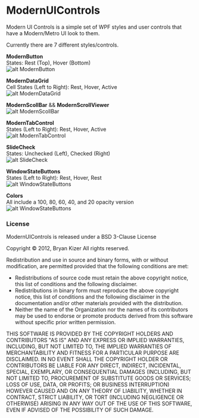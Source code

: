 # ModernUIControls
Modern UI Controls is a simple set of WPF styles and user controls that have a Modern/Metro UI look to them.

Currently there are 7 different styles/controls.

**ModernButton**  
States: Rest (Top), Hover (Bottom)  
![alt ModernButton](http://bryanckizer.com/gitimg/button.png)  

**ModernDataGrid**  
Cell States (Left to Right): Rest, Hover, Active  
![alt ModernDataGrid](http://bryanckizer.com/gitimg/datagrid.png)  

**ModernScollBar** && **ModernScrollViewer**  
![alt ModernScollBar](http://bryanckizer.com/gitimg/scroll-bar.png)  

**ModernTabControl**  
States (Left to Right): Rest, Hover, Active  
![alt ModernTabControl](http://bryanckizer.com/gitimg/tab-control.png)  

**SlideCheck**  
States: Unchecked (Left), Checked (Right)  
![alt SlideCheck](http://bryanckizer.com/gitimg/check-sliders.png)  

**WindowStateButtons**  
States (Left to Right): Rest, Hover, Rest  
![alt WindowStateButtons](http://bryanckizer.com/gitimg/win-state-btns.png)  

**Colors**  
All include a 100, 80, 60, 40, and 20 opacity version
![alt WindowStateButtons](http://bryanckizer.com/gitimg/colors.png)  

### License
ModernUIControls is released under a BSD 3-Clause License

Copyright &copy; 2012, Bryan Kizer
All rights reserved. 

Redistribution and use in source and binary forms, with or without 
modification, are permitted provided that the following conditions are 
met: 

* Redistributions of source code must retain the above copyright notice, 
  this list of conditions and the following disclaimer.
* Redistributions in binary form must reproduce the above copyright notice,
  this list of conditions and the following disclaimer in the documentation
  and/or other materials provided with the distribution.
* Neither the name of the Organization nor the names of its contributors 
  may be used to endorse or promote products derived from this software 
  without specific prior written permission. 
  
THIS SOFTWARE IS PROVIDED BY THE COPYRIGHT HOLDERS AND CONTRIBUTORS "AS 
IS" AND ANY EXPRESS OR IMPLIED WARRANTIES, INCLUDING, BUT NOT LIMITED 
TO, THE IMPLIED WARRANTIES OF MERCHANTABILITY AND FITNESS FOR A 
PARTICULAR PURPOSE ARE DISCLAIMED. IN NO EVENT SHALL THE COPYRIGHT 
HOLDER OR CONTRIBUTORS BE LIABLE FOR ANY DIRECT, INDIRECT, INCIDENTAL, 
SPECIAL, EXEMPLARY, OR CONSEQUENTIAL DAMAGES (INCLUDING, BUT NOT LIMITED 
TO, PROCUREMENT OF SUBSTITUTE GOODS OR SERVICES; LOSS OF USE, DATA, OR 
PROFITS; OR BUSINESS INTERRUPTION) HOWEVER CAUSED AND ON ANY THEORY OF 
LIABILITY, WHETHER IN CONTRACT, STRICT LIABILITY, OR TORT (INCLUDING 
NEGLIGENCE OR OTHERWISE) ARISING IN ANY WAY OUT OF THE USE OF THIS 
SOFTWARE, EVEN IF ADVISED OF THE POSSIBILITY OF SUCH DAMAGE. 
